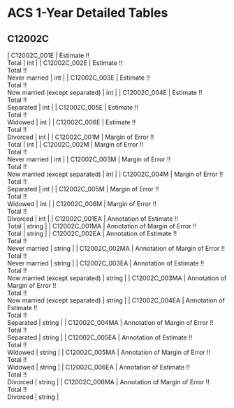# ACS 1-Year Detailed Tables

## C12002C

| C12002C_001E | Estimate !!<br>Total | int |
| C12002C_002E | Estimate !!<br>Total !!<br>Never married | int |
| C12002C_003E | Estimate !!<br>Total !!<br>Now married (except separated) | int |
| C12002C_004E | Estimate !!<br>Total !!<br>Separated | int |
| C12002C_005E | Estimate !!<br>Total !!<br>Widowed | int |
| C12002C_006E | Estimate !!<br>Total !!<br>Divorced | int |
| C12002C_001M | Margin of Error !!<br>Total | int |
| C12002C_002M | Margin of Error !!<br>Total !!<br>Never married | int |
| C12002C_003M | Margin of Error !!<br>Total !!<br>Now married (except separated) | int |
| C12002C_004M | Margin of Error !!<br>Total !!<br>Separated | int |
| C12002C_005M | Margin of Error !!<br>Total !!<br>Widowed | int |
| C12002C_006M | Margin of Error !!<br>Total !!<br>Divorced | int |
| C12002C_001EA | Annotation of Estimate !!<br>Total | string |
| C12002C_001MA | Annotation of Margin of Error !!<br>Total | string |
| C12002C_002EA | Annotation of Estimate !!<br>Total !!<br>Never married | string |
| C12002C_002MA | Annotation of Margin of Error !!<br>Total !!<br>Never married | string |
| C12002C_003EA | Annotation of Estimate !!<br>Total !!<br>Now married (except separated) | string |
| C12002C_003MA | Annotation of Margin of Error !!<br>Total !!<br>Now married (except separated) | string |
| C12002C_004EA | Annotation of Estimate !!<br>Total !!<br>Separated | string |
| C12002C_004MA | Annotation of Margin of Error !!<br>Total !!<br>Separated | string |
| C12002C_005EA | Annotation of Estimate !!<br>Total !!<br>Widowed | string |
| C12002C_005MA | Annotation of Margin of Error !!<br>Total !!<br>Widowed | string |
| C12002C_006EA | Annotation of Estimate !!<br>Total !!<br>Divorced | string |
| C12002C_006MA | Annotation of Margin of Error !!<br>Total !!<br>Divorced | string |

